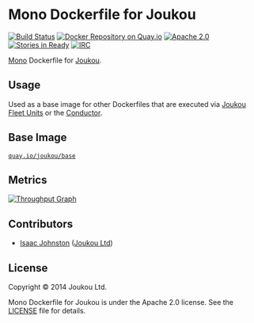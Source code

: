 Mono Dockerfile for Joukou
==========================
[![Build Status](https://circleci.com/gh/joukou/joukou-docker-mono/tree/develop.png?circle-token=615986c1c124797439259e703805dd31db7a67ed)](https://circleci.com/gh/joukou/joukou-docker-mono/tree/develop) [![Docker Repository on Quay.io](https://quay.io/repository/joukou/mono/status "Docker Repository on Quay.io")](https://quay.io/repository/joukou/mono) [![Apache 2.0](http://img.shields.io/badge/License-Apache%202.0-brightgreen.svg)](#license) [![Stories in Ready](https://badge.waffle.io/joukou/joukou-docker-mono.png?label=ready&title=Ready)](http://waffle.io/joukou/joukou-docker-mono) [![IRC](http://img.shields.io/badge/IRC-%23joukou-blue.svg)](http://webchat.freenode.net/?channels=joukou)

[Mono](http://www.mono-project.com/) Dockerfile for
[Joukou](https://joukou.com).

## Usage

Used as a base image for other Dockerfiles that are executed via
[Joukou Fleet Units](https://github.com/joukou/joukou-fleet) or
the [Conductor](https://github.com/joukou/joukou-conductor).

## Base Image

[`quay.io/joukou/base`](https://github.com/joukou/joukou-docker-base)

## Metrics

[![Throughput Graph](https://graphs.waffle.io/joukou/joukou-docker-mono/throughput.svg)](https://waffle.io/joukou/joukou-docker-mono/metrics)

## Contributors

* [Isaac Johnston](https://github.com/superstructor) ([Joukou Ltd](https://joukou.com))

## License

Copyright &copy; 2014 Joukou Ltd.

Mono Dockerfile for Joukou is under the Apache 2.0 license. See the
[LICENSE](LICENSE) file for details.